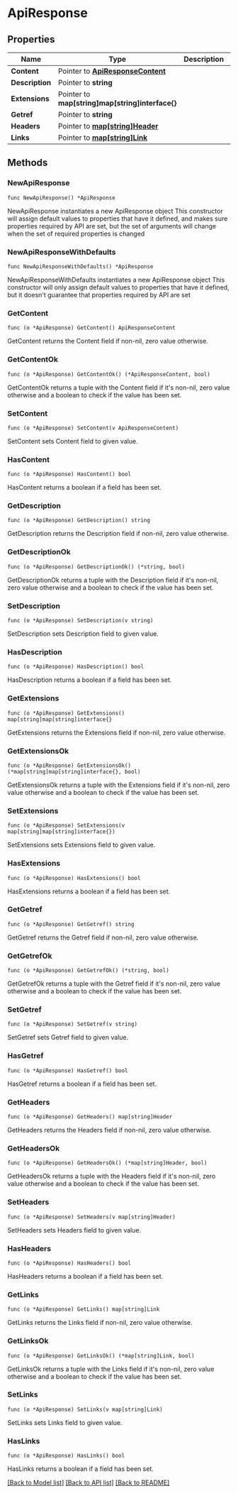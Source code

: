 # ApiResponse

## Properties

Name | Type | Description | Notes
------------ | ------------- | ------------- | -------------
**Content** | Pointer to [**ApiResponseContent**](ApiResponseContent.md) |  | [optional] 
**Description** | Pointer to **string** |  | [optional] 
**Extensions** | Pointer to **map[string]map[string]interface{}** |  | [optional] 
**Getref** | Pointer to **string** |  | [optional] 
**Headers** | Pointer to [**map[string]Header**](Header.md) |  | [optional] 
**Links** | Pointer to [**map[string]Link**](Link.md) |  | [optional] 

## Methods

### NewApiResponse

`func NewApiResponse() *ApiResponse`

NewApiResponse instantiates a new ApiResponse object
This constructor will assign default values to properties that have it defined,
and makes sure properties required by API are set, but the set of arguments
will change when the set of required properties is changed

### NewApiResponseWithDefaults

`func NewApiResponseWithDefaults() *ApiResponse`

NewApiResponseWithDefaults instantiates a new ApiResponse object
This constructor will only assign default values to properties that have it defined,
but it doesn't guarantee that properties required by API are set

### GetContent

`func (o *ApiResponse) GetContent() ApiResponseContent`

GetContent returns the Content field if non-nil, zero value otherwise.

### GetContentOk

`func (o *ApiResponse) GetContentOk() (*ApiResponseContent, bool)`

GetContentOk returns a tuple with the Content field if it's non-nil, zero value otherwise
and a boolean to check if the value has been set.

### SetContent

`func (o *ApiResponse) SetContent(v ApiResponseContent)`

SetContent sets Content field to given value.

### HasContent

`func (o *ApiResponse) HasContent() bool`

HasContent returns a boolean if a field has been set.

### GetDescription

`func (o *ApiResponse) GetDescription() string`

GetDescription returns the Description field if non-nil, zero value otherwise.

### GetDescriptionOk

`func (o *ApiResponse) GetDescriptionOk() (*string, bool)`

GetDescriptionOk returns a tuple with the Description field if it's non-nil, zero value otherwise
and a boolean to check if the value has been set.

### SetDescription

`func (o *ApiResponse) SetDescription(v string)`

SetDescription sets Description field to given value.

### HasDescription

`func (o *ApiResponse) HasDescription() bool`

HasDescription returns a boolean if a field has been set.

### GetExtensions

`func (o *ApiResponse) GetExtensions() map[string]map[string]interface{}`

GetExtensions returns the Extensions field if non-nil, zero value otherwise.

### GetExtensionsOk

`func (o *ApiResponse) GetExtensionsOk() (*map[string]map[string]interface{}, bool)`

GetExtensionsOk returns a tuple with the Extensions field if it's non-nil, zero value otherwise
and a boolean to check if the value has been set.

### SetExtensions

`func (o *ApiResponse) SetExtensions(v map[string]map[string]interface{})`

SetExtensions sets Extensions field to given value.

### HasExtensions

`func (o *ApiResponse) HasExtensions() bool`

HasExtensions returns a boolean if a field has been set.

### GetGetref

`func (o *ApiResponse) GetGetref() string`

GetGetref returns the Getref field if non-nil, zero value otherwise.

### GetGetrefOk

`func (o *ApiResponse) GetGetrefOk() (*string, bool)`

GetGetrefOk returns a tuple with the Getref field if it's non-nil, zero value otherwise
and a boolean to check if the value has been set.

### SetGetref

`func (o *ApiResponse) SetGetref(v string)`

SetGetref sets Getref field to given value.

### HasGetref

`func (o *ApiResponse) HasGetref() bool`

HasGetref returns a boolean if a field has been set.

### GetHeaders

`func (o *ApiResponse) GetHeaders() map[string]Header`

GetHeaders returns the Headers field if non-nil, zero value otherwise.

### GetHeadersOk

`func (o *ApiResponse) GetHeadersOk() (*map[string]Header, bool)`

GetHeadersOk returns a tuple with the Headers field if it's non-nil, zero value otherwise
and a boolean to check if the value has been set.

### SetHeaders

`func (o *ApiResponse) SetHeaders(v map[string]Header)`

SetHeaders sets Headers field to given value.

### HasHeaders

`func (o *ApiResponse) HasHeaders() bool`

HasHeaders returns a boolean if a field has been set.

### GetLinks

`func (o *ApiResponse) GetLinks() map[string]Link`

GetLinks returns the Links field if non-nil, zero value otherwise.

### GetLinksOk

`func (o *ApiResponse) GetLinksOk() (*map[string]Link, bool)`

GetLinksOk returns a tuple with the Links field if it's non-nil, zero value otherwise
and a boolean to check if the value has been set.

### SetLinks

`func (o *ApiResponse) SetLinks(v map[string]Link)`

SetLinks sets Links field to given value.

### HasLinks

`func (o *ApiResponse) HasLinks() bool`

HasLinks returns a boolean if a field has been set.


[[Back to Model list]](../README.md#documentation-for-models) [[Back to API list]](../README.md#documentation-for-api-endpoints) [[Back to README]](../README.md)


